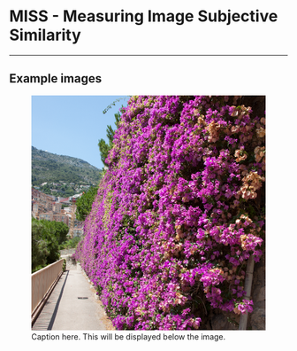 
# MISS - Measuring Image Subjective Similarity
***

[//]: # (This is how you comment without it showing up in the rendered view of the markdown)



[//]: # (Below is an example of how to add an image.)
## Example images
<figure>
    <img src="../CIDIQ_Dataset/Images/Original/final01.bmp" width="500"
         alt="Description of the image.">
    <figcaption>Caption here. This will be displayed below the image.</figcaption>
</figure>